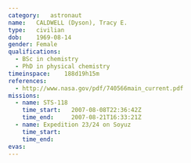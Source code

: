 ```yaml
---
category:	astronaut
name:	CALDWELL (Dyson), Tracy E.
type:	civilian
dob:	1969-08-14
gender:	Female
qualifications:
  - BSc in chemistry
  - PhD in physical chemistry
timeinspace:	188d19h15m
references:
  - http://www.nasa.gov/pdf/740566main_current.pdf
missions:
  - name: STS-118
    time_start:   2007-08-08T22:36:42Z
    time_end:     2007-08-21T16:33:21Z
  - name: Expedition 23/24 on Soyuz
    time_start:   
    time_end:     
evas:
---
```

